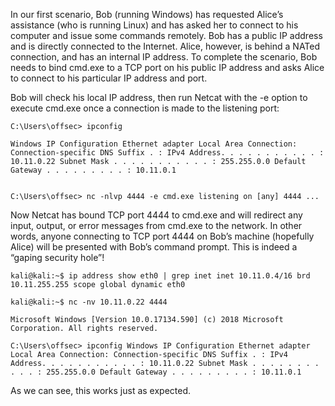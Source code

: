 In our first scenario, Bob (running Windows) has requested Alice’s assistance (who is running Linux) and has asked her to connect to his computer and issue some commands remotely. Bob has a public IP address and is directly connected to the Internet. Alice, however, is behind a NATed connection, and has an internal IP address. To complete the scenario, Bob needs to bind cmd.exe to a TCP port on his public IP address and asks Alice to connect to his particular IP address and port.

Bob will check his local IP address, then run Netcat with the -e option to execute cmd.exe once a connection is made to the listening port:

	C:\Users\offsec> ipconfig 
	
	Windows IP Configuration Ethernet adapter Local Area Connection: Connection-specific DNS Suffix . : IPv4 Address. . . . . . . . . . . : 10.11.0.22 Subnet Mask . . . . . . . . . . . : 255.255.0.0 Default Gateway . . . . . . . . . : 10.11.0.1 
	
	
	C:\Users\offsec> nc -nlvp 4444 -e cmd.exe listening on [any] 4444 ...


Now Netcat has bound TCP port 4444 to cmd.exe and will redirect any input, output, or error messages from cmd.exe to the network. In other words, anyone connecting to TCP port 4444 on Bob’s machine (hopefully Alice) will be presented with Bob’s command prompt. This is indeed a “gaping security hole”!

	kali@kali:~$ ip address show eth0 | grep inet inet 10.11.0.4/16 brd 10.11.255.255 scope global dynamic eth0

	kali@kali:~$ nc -nv 10.11.0.22 4444

	Microsoft Windows [Version 10.0.17134.590] (c) 2018 Microsoft Corporation. All rights reserved.

	C:\Users\offsec> ipconfig Windows IP Configuration Ethernet adapter Local Area Connection: Connection-specific DNS Suffix . : IPv4 Address. . . . . . . . . . . : 10.11.0.22 Subnet Mask . . . . . . . . . . . : 255.255.0.0 Default Gateway . . . . . . . . . : 10.11.0.1

As we can see, this works just as expected. 

